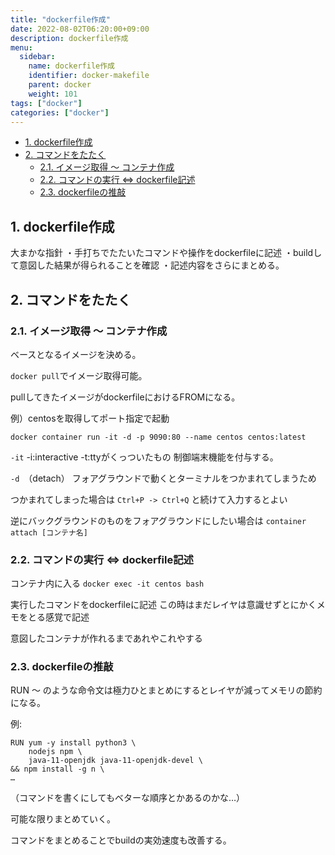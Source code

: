 ```yaml
---
title: "dockerfile作成"
date: 2022-08-02T06:20:00+09:00
description: dockerfile作成
menu:
  sidebar:
    name: dockerfile作成
    identifier: docker-makefile
    parent: docker
    weight: 101
tags: ["docker"]
categories: ["docker"]
---
```


<!-- @import "[TOC]" {cmd="toc" depthFrom=1 depthTo=6 orderedList=false} -->

<!-- code_chunk_output -->

- [1. dockerfile作成](#1-dockerfile作成)
- [2. コマンドをたたく](#2-コマンドをたたく)
  - [2.1. イメージ取得 ～ コンテナ作成](#21-イメージ取得-~-コンテナ作成)
  - [2.2. コマンドの実行 ⇔ dockerfile記述](#22-コマンドの実行-dockerfile記述)
  - [2.3. dockerfileの推敲](#23-dockerfileの推敲)

<!-- /code_chunk_output -->

## 1. dockerfile作成

大まかな指針
・手打ちでたたいたコマンドや操作をdockerfileに記述
・buildして意図した結果が得られることを確認
・記述内容をさらにまとめる。

## 2. コマンドをたたく

### 2.1. イメージ取得 ～ コンテナ作成

ベースとなるイメージを決める。

`docker pull`でイメージ取得可能。

pullしてきたイメージがdockerfileにおけるFROMになる。

例）centosを取得してポート指定で起動

`docker container run -it -d -p 9090:80 --name centos centos:latest`

`-it`
-i:interactive -t:ttyがくっついたもの
制御端末機能を付与する。

`-d`　（detach）
フォアグラウンドで動くとターミナルをつかまれてしまうため

つかまれてしまった場合は
 `Ctrl+P -> Ctrl+Q`
と続けて入力するとよい

逆にバックグラウンドのものをフォアグラウンドにしたい場合は
`container attach [コンテナ名]`

### 2.2. コマンドの実行 ⇔ dockerfile記述

コンテナ内に入る
`docker exec -it centos bash`

実行したコマンドをdockerfileに記述
この時はまだレイヤは意識せずとにかくメモをとる感覚で記述

意図したコンテナが作れるまであれやこれやする

### 2.3. dockerfileの推敲

RUN ～ のような命令文は極力ひとまとめにするとレイヤが減ってメモリの節約になる。

例:

```docker
RUN yum -y install python3 \
    nodejs npm \
    java-11-openjdk java-11-openjdk-devel \
&& npm install -g n \
…
```

（コマンドを書くにしてもベターな順序とかあるのかな…）

可能な限りまとめていく。

コマンドをまとめることでbuildの実効速度も改善する。